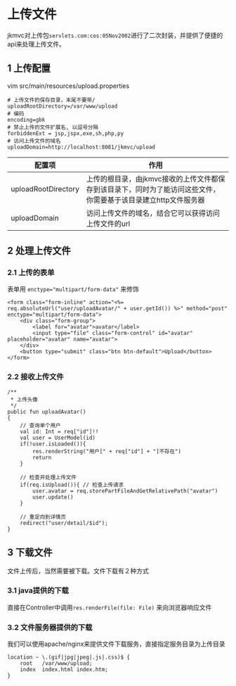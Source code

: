 # 上传文件

jkmvc对上传包`servlets.com:cos:05Nov2002`进行了二次封装，并提供了便捷的api来处理上传文件。

## 1 上传配置

vim src/main/resources/upload.properties

```
# 上传文件的保存目录，末尾不要带/
uploadRootDirectory=/var/www/upload
# 编码
encoding=gbk
# 禁止上传的文件扩展名, 以逗号分隔
forbiddenExt = jsp,jspx,exe,sh,php,py
# 访问上传文件的域名
uploadDomain=http://localhost:8081/jkmvc/upload
```

配置项 | 作用
--- | ---
uploadRootDirectory | 上传的根目录，由jkmvc接收的上传文件都保存到该目录下，同时为了能访问这些文件，你需要基于该目录建立http文件服务器
uploadDomain | 访问上传文件的域名，结合它可以获得访问上传文件的url

## 2 处理上传文件

### 2.1 上传的表单

表单用 `enctype="multipart/form-data"` 来修饰

```
<form class="form-inline" action="<%= req.absoluteUrl("user/uploadAvatar/" + user.getId()) %>" method="post" enctype="multipart/form-data">
    <div class="form-group">
        <label for="avatar">avatar</label>
        <input type="file" class="form-control" id="avatar" placeholder="avatar" name="avatar">
    </div>
    <button type="submit" class="btn btn-default">Upload</button>
</form>
```

### 2.2 接收上传文件

```
/**
 * 上传头像
 */
public fun uploadAvatar()
{
    // 查询单个用户
    val id: Int = req["id"]!!
    val user = UserModel(id)
    if(!user.isLoaded()){
        res.renderString("用户[" + req["id"] + "]不存在")
        return
    }

    // 检查并处理上传文件
    if(req.isUpload()){ // 检查上传请求
        user.avatar = req.storePartFileAndGetRelativePath("avatar")
        user.update()
    }

    // 重定向到详情页
    redirect("user/detail/$id");
}
```

## 3 下载文件

文件上传后，当然需要被下载。文件下载有２种方式

### 3.1 java提供的下载

直接在Controller中调用`res.renderFile(file: File)` 来向浏览器响应文件

### 3.2 文件服务器提供的下载

我们可以使用apache/nginx来提供文件下载服务，直接指定服务目录为上传目录

```
location ~ \.(gif|jpg|jpeg|.js|.css)$ {
    root   /var/www/upload;
    index  index.html index.htm;
}

```

